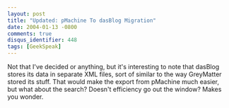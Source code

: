 ```yaml
---
layout: post
title: "Updated: pMachine To dasBlog Migration"
date: 2004-01-13 -0800
comments: true
disqus_identifier: 448
tags: [GeekSpeak]
---
```

Not that I've decided or anything, but it's interesting to note that
dasBlog stores its data in separate XML files, sort of similar to the
way GreyMatter stored its stuff. That would make the export from
pMachine much easier, but what about the search? Doesn't efficiency go
out the window? Makes you wonder.

